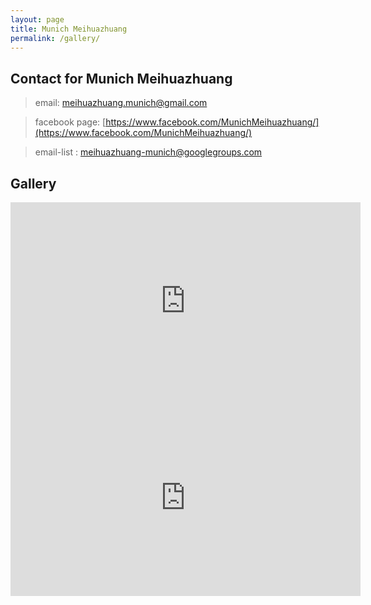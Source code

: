 ```yaml
---
layout: page
title: Munich Meihuazhuang
permalink: /gallery/
---
```

## Contact for Munich Meihuazhuang

> email: meihuazhuang.munich@gmail.com

> facebook page: [https://www.facebook.com/MunichMeihuazhuang/](https://www.facebook.com/MunichMeihuazhuang/)

> email-list : meihuazhuang-munich@googlegroups.com

## Gallery
<iframe width="560" height="315" src="https://www.youtube.com/embed/rN4oexnn1zs" frameborder="0" allowfullscreen></iframe>

<iframe width="560" height="315" src="https://www.youtube.com/embed/CcUHC-PoTA4" frameborder="0" allowfullscreen></iframe>

<script>
  (function(i,s,o,g,r,a,m){i['GoogleAnalyticsObject']=r;i[r]=i[r]||function(){
  (i[r].q=i[r].q||[]).push(arguments)},i[r].l=1*new Date();a=s.createElement(o),
  m=s.getElementsByTagName(o)[0];a.async=1;a.src=g;m.parentNode.insertBefore(a,m)
  })(window,document,'script','https://www.google-analytics.com/analytics.js','ga');

  ga('create', 'UA-96544484-1', 'auto');
  ga('send', 'pageview');

</script>
